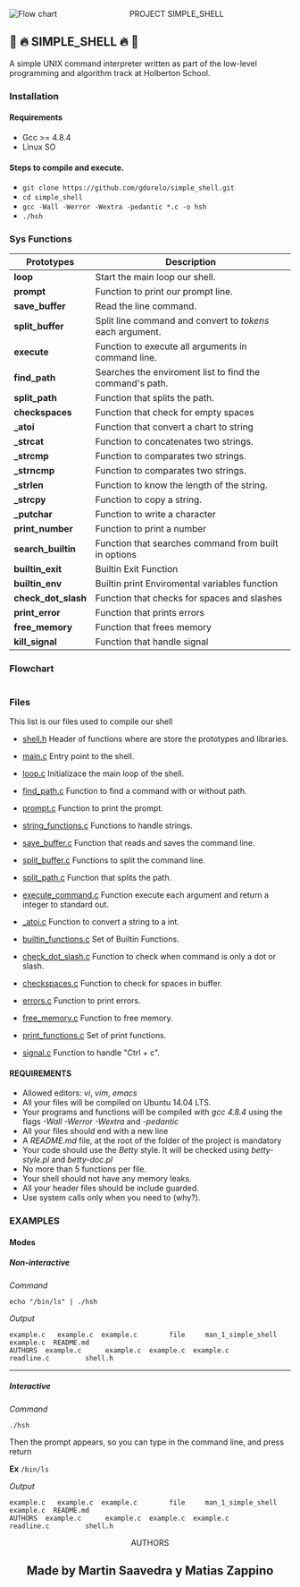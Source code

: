 <p align="center">
   <img src="https://www.holbertonschool.com/holberton-logo.png"(https://encrypted-tbn0.gstatic.com/images?q=tbn%3AANd9GcTLtL_ToHLEo_BWFxD-yf32Ux3zfsH_NPc8Qw&usqp=CAU)
     alt="Flow chart"
     style="float: left; margin-right: 10px;">
</p>
<p align="center">PROJECT SIMPLE_SHELL</p>

## 🐚 🔥 SIMPLE_SHELL 🔥 🐚

A simple UNIX command interpreter written as part of the low-level programming and algorithm track at Holberton School.

### Installation

#### Requirements
 - Gcc >= 4.8.4
 - Linux SO

#### Steps to compile and execute.
 - `git clone https://github.com/gdorelo/simple_shell.git`
 - `cd simple_shell`
 - `gcc -Wall -Werror -Wextra -pedantic *.c -o hsh`
 - `./hsh`

### Sys Functions
Prototypes | Description
----------- | -------------
**loop** | Start the main loop our shell.
**prompt** | Function to print our prompt line.
**save_buffer** | Read the line command.
**split_buffer** | Split line command and convert to *tokens* each argument.
**execute** | Function to execute all arguments in command line.
**find_path** | Searches the enviroment list to find the command's path.
**split_path** | Function that splits the path.
**checkspaces** | Function that check for empty spaces
**_atoi** | Function that convert a chart to string
**_strcat** | Function to concatenates two strings.
**_strcmp** | Function to comparates two strings.
**_strncmp** | Function to comparates two strings.
**_strlen** | Function to know the length of the string.
**_strcpy** | Function to copy a string.
**_putchar** |Function to write a character
**print_number** | Function to print a number
**search_builtin** | Function that searches command from built in options
**builtin_exit** | Builtin Exit Function
**builtin_env** | Builtin print Enviromental variables function
**check_dot_slash** | Function that checks for spaces and slashes
**print_error** | Function that prints errors
**free_memory** | Function that frees memory
**kill_signal** | Function that handle signal

### Flowchart
<p align="center">
   <img src="">
</p>

### Files

This list is our files used to compile our shell

* [shell.h](https://github.com/martinmsaavedra/simple_shell/blob/main/shell.h)
Header of functions where are store the prototypes and libraries.

* [main.c](https://github.com/martinmsaavedra/simple_shell/blob/main/main.c)
Entry point to the shell.

* [loop.c](https://github.com/martinmsaavedra/simple_shell/blob/main/loop.c)
Initializace the main loop of the shell.

* [find_path.c](https://github.com/martinmsaavedra/simple_shell/blob/main/find_path.c)
Function to find a command with or without path.

* [prompt.c](https://github.com/martinmsaavedra/simple_shell/blob/main/prompt.c)
Function to print the prompt.

* [string_functions.c](https://github.com/martinmsaavedra/simple_shell/blob/main/string_functions.c)
Functions to handle strings.

* [save_buffer.c](https://github.com/martinmsaavedra/simple_shell/blob/main/save_buffer.c)
Function that reads and saves the command line.

* [split_buffer.c](https://github.com/martinmsaavedra/simple_shell/blob/main/split_buffer.c)
Functions to split the command line.

* [split_path.c](https://github.com/martinmsaavedra/simple_shell/blob/main/split_path.c)
Function that splits the path.

* [execute_command.c](https://github.com/martinmsaavedra/simple_shell/blob/main/execute_command.c)
Function execute each argument and return a integer to standard out.

* [_atoi.c](https://github.com/martinmsaavedra/simple_shell/blob/main/_atoi.c)
Function to convert a string to a int.

* [builtin_functions.c](https://github.com/martinmsaavedra/simple_shell/blob/main/builtin_functions.c)
Set of Builtin Functions.

* [check_dot_slash.c](https://github.com/martinmsaavedra/simple_shell/blob/main/check_dot_slash.c)
Function to check when command is only a dot or slash.

* [checkspaces.c](https://github.com/martinmsaavedra/simple_shell/blob/main/checkspaces.c)
Function to check for spaces in buffer.

* [errors.c](https://github.com/martinmsaavedra/simple_shell/blob/main/errors.c)
Function to print errors.

* [free_memory.c](https://github.com/martinmsaavedra/simple_shell/blob/main/free_memory.c)
Function to free memory.

* [print_functions.c](https://github.com/martinmsaavedra/simple_shell/blob/main/print_functions.c)
Set of print functions.

* [signal.c](https://github.com/martinmsaavedra/simple_shell/blob/main/signal.c)
Function to handle "Ctrl + c".

#### REQUIREMENTS

* Allowed editors: *vi*, *vim*, *emacs*
* All your files will be compiled on Ubuntu 14.04 LTS.
* Your programs and functions will be compiled with *gcc 4.8.4* using the flags *-Wall -Werror -Wextra* and *-pedantic*
* All your files should end with a new line
* A *README.md* file, at the root of the folder of the project is mandatory
* Your code should use the *Betty* style. It will be checked using *betty-style.pl* and *betty-doc.pl*
* No more than 5 functions per file.
* Your shell should not have any memory leaks.
* All your header files should be include guarded.
* Use system calls only when you need to (why?).

### EXAMPLES
#### Modes

##### Non-interactive
*Command*
```
echo "/bin/ls" | ./hsh
```
*Output*
```
example.c   example.c  example.c        file     man_1_simple_shell  example.c  README.md
AUTHORS  example.c      example.c  example.c  example.c      readline.c         shell.h
```
<hr>

##### Interactive

*Command*
```
./hsh
```
Then the prompt appears, so you can type in the command line, and press return

**Ex**
`/bin/ls`

*Output*
```
example.c   example.c  example.c        file     man_1_simple_shell  example.c  README.md
AUTHORS  example.c      example.c  example.c  example.c      readline.c         shell.h
```
<p align="center"> AUTHORS </p>
<p align="center">
<h2 align="center">Made by Martin Saavedra y Matias Zappino</h2>

